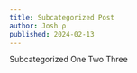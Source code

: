 ```yaml
---
title: Subcategorized Post
author: Josh ρ
published: 2024-02-13
---
```


Subcategorized One Two Three

